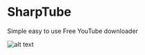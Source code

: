 # SharpTube
Simple easy to use Free YouTube downloader 

![alt text][logo]

[logo]: https://github.com/humanshield89/SharpTube/raw/master/screen_shot.jpg "Screen shot"
